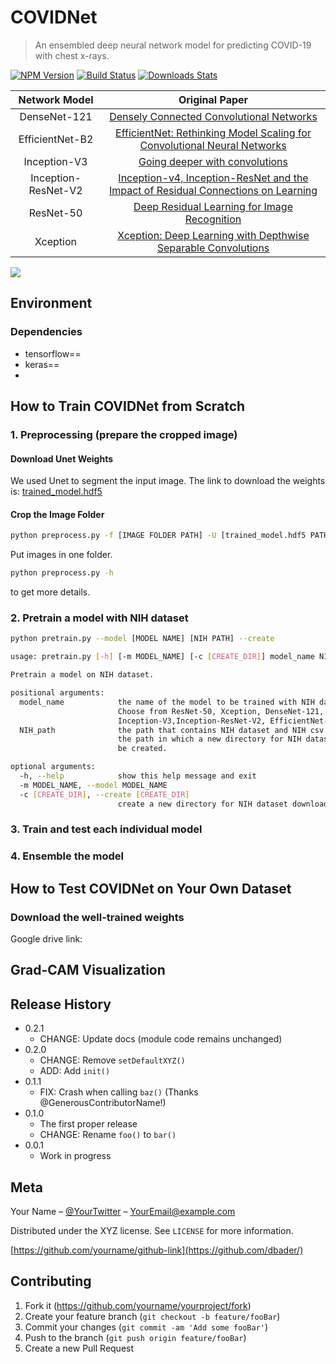 # COVIDNet
>An ensembled deep neural network model for predicting COVID-19 with chest x-rays.

[![NPM Version][npm-image]][npm-url]
[![Build Status][travis-image]][travis-url]
[![Downloads Stats][npm-downloads]][npm-url]

| Network Model | Original Paper | 
|     :---:     |     :---:      |
| DenseNet-121     | [Densely Connected Convolutional Networks](https://openaccess.thecvf.com/content_cvpr_2017/papers/Huang_Densely_Connected_Convolutional_CVPR_2017_paper.pdf)|
| EfficientNet-B2| [EfficientNet: Rethinking Model Scaling for Convolutional Neural Networks](https://arxiv.org/pdf/1905.11946.pdf)|
| Inception-V3| [Going deeper with convolutions](https://arxiv.org/pdf/1409.4842.pdf)|
| Inception-ResNet-V2| [Inception-v4, Inception-ResNet and the Impact of Residual Connections on Learning](https://arxiv.org/pdf/1602.07261.pdf)|
| ResNet-50   | [Deep Residual Learning for Image Recognition](https://www.cv-foundation.org/openaccess/content_cvpr_2016/papers/He_Deep_Residual_Learning_CVPR_2016_paper.pdf) |
| Xception| [Xception: Deep Learning with Depthwise Separable Convolutions](https://arxiv.org/pdf/1610.02357.pdf)|

![](header.png)

## Environment

### Dependencies
- tensorflow==
- keras==
- 

## How to Train COVIDNet from Scratch


### 1. Preprocessing (prepare the cropped image)

#### Download Unet Weights
We used Unet to segment the input image. The link to download the weights is: [trained_model.hdf5](https://github.com/imlab-uiip/lung-segmentation-2d/blob/master/trained_model.hdf5)

#### Crop the Image Folder
```sh
python preprocess.py -f [IMAGE FOLDER PATH] -U [trained_model.hdf5 PATH] -o [IMAGE OUTPUT PATH]
```
Put images in one folder.

```sh
python preprocess.py -h
```
to get more details.


### 2. Pretrain a model with NIH dataset
```sh
python pretrain.py --model [MODEL NAME] [NIH PATH] --create
```

```sh
usage: pretrain.py [-h] [-m MODEL_NAME] [-c [CREATE_DIR]] model_name NIH_path

Pretrain a model on NIH dataset.

positional arguments:
  model_name            the name of the model to be trained with NIH dataset.
                        Choose from ResNet-50, Xception, DenseNet-121,
                        Inception-V3,Inception-ResNet-V2, EfficientNet-B2
  NIH_path              the path that contains NIH dataset and NIH csv file or
                        the path in which a new directory for NIH dataset will
                        be created.

optional arguments:
  -h, --help            show this help message and exit
  -m MODEL_NAME, --model MODEL_NAME
  -c [CREATE_DIR], --create [CREATE_DIR]
                        create a new directory for NIH dataset download
```
### 3. Train and test each individual model

### 4. Ensemble the model

## How to Test COVIDNet on Your Own Dataset

### Download the well-trained weights
Google drive link: 

## Grad-CAM Visualization 

## Release History

* 0.2.1
    * CHANGE: Update docs (module code remains unchanged)
* 0.2.0
    * CHANGE: Remove `setDefaultXYZ()`
    * ADD: Add `init()`
* 0.1.1
    * FIX: Crash when calling `baz()` (Thanks @GenerousContributorName!)
* 0.1.0
    * The first proper release
    * CHANGE: Rename `foo()` to `bar()`
* 0.0.1
    * Work in progress

## Meta

Your Name – [@YourTwitter](https://twitter.com/dbader_org) – YourEmail@example.com

Distributed under the XYZ license. See ``LICENSE`` for more information.

[https://github.com/yourname/github-link](https://github.com/dbader/)

## Contributing

1. Fork it (<https://github.com/yourname/yourproject/fork>)
2. Create your feature branch (`git checkout -b feature/fooBar`)
3. Commit your changes (`git commit -am 'Add some fooBar'`)
4. Push to the branch (`git push origin feature/fooBar`)
5. Create a new Pull Request

<!-- Markdown link & img dfn's -->
[npm-image]: https://img.shields.io/npm/v/datadog-metrics.svg?style=flat-square
[npm-url]: https://npmjs.org/package/datadog-metrics
[npm-downloads]: https://img.shields.io/npm/dm/datadog-metrics.svg?style=flat-square
[travis-image]: https://img.shields.io/travis/dbader/node-datadog-metrics/master.svg?style=flat-square
[travis-url]: https://travis-ci.org/dbader/node-datadog-metrics
[wiki]: https://github.com/yourname/yourproject/wiki
